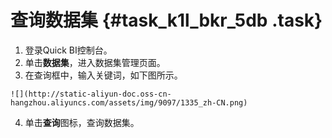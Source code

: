 # 查询数据集 {#task_k1l_bkr_5db .task}

1.   登录Quick BI控制台。 
2.   单击**数据集**，进入数据集管理页面。 
3.   在查询框中，输入关键词，如下图所示。 

    ![](http://static-aliyun-doc.oss-cn-hangzhou.aliyuncs.com/assets/img/9097/1335_zh-CN.png)

4.   单击**查询**图标，查询数据集。 

